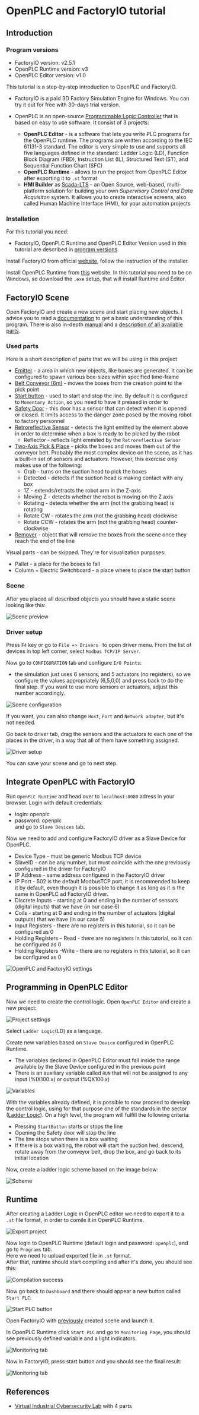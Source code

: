 # OpenPLC and  FactoryIO tutorial
## Introduction
### Program versions
- FactoryIO version: v2.5.1
- OpenPLC Runtime version: v3
- OpenPLC Editor version: v1.0

This tutorial is a step-by-step introduction to OpenPLC and FactoryIO. 

- FactoryIO is a paid 3D Factory Simulation Engine for Windows. You can try it out for free with 30-days trial version.

- OpenPLC is an open-source [Programmable Logic Controller](https://en.wikipedia.org/wiki/Programmable_logic_controller) that is based on easy to use software. It consist of 3 projects:
     * <b>OpenPLC Editor</b> - is a software that lets you write PLC programs for the OpenPLC runtime. The programs are written according to the IEC 61131-3 standard. The editor is very simple to use and supports all five languages defined in the standard: Ladder Logic (LD), Function Block Diagram (FBD), Instruction List (IL), Structured Text (ST), and Sequential Function Chart (SFC)
     * <b>OpenPLC Runtime</b> - allows to run the project from OpenPLC Editor after exporting it to ``.st`` format
     * <b>HMI Builder</b>  as [Scada-LTS](https://github.com/SCADA-LTS/Scada-LTS) - an Open Source, web-based, multi-platform solution for building your own <i>Supervisory Control and Data Acquisiton</i> system. It allows you to create interactive screens, also called Human Machine Interface (HMI), for your automation projects


### Installation
For this tutorial you need:
- FactoryIO, OpenPLC Runtime and OpenPLC Editor
Version used in this tutorial are described in [program versions](#program-versions). 

Install FactoryIO from official [website](https://factoryio.com/), follow the instruction of the installer. 

Install OpenPLC Runtime from [this](https://www.openplcproject.com/runtime/windows/) website.
In this tutorial you need to be on Windows, so download the ``.exe`` setup, that will install Runtime and Editor.

## FactoryIO Scene
Open FactoryIO and create a new scene and start placing new objects.
I advice you to read a [documentation](https://docs.factoryio.com/getting-started/) to get a basic understanding of this program. There is also in-depth [manual](https://docs.factoryio.com/manual/) and a [description of all available parts](https://docs.factoryio.com/manual/parts/).

### Used parts
Here is a short description of parts that we will be using in this project
- [Emitter](https://docs.factoryio.com/manual/parts/emitter/) - a area in which new objects, like boxes are generated. It can be configured to spawn various box-sizes within specified time-frame
- [Belt Conveyor (6m)](https://docs.factoryio.com/manual/parts/light-load/#belt-conveyors) - moves the boxes from the creation point to the pick point
- [Start button](https://docs.factoryio.com/manual/parts/operators/#push-buttons) - used to start and stop the line. By default it is configured to ``Momentary Action``, so you need to have it pressed in order to 
- [Safety Door](https://docs.factoryio.com/manual/parts/walkways/#safety-door) - this door has a sensor that can detect when it is opened or closed. It limits access to the danger zone posed by the moving robot to factory personnel
- [Retroreflective Sensor](https://docs.factoryio.com/manual/parts/sensors/#retroreflective-sensor-and-reflector) - detects the light emitted by the element above in order to determine when a box is ready to be picked by the robot
     * Reflector - reflects light emmited by the ``Retroreflective Sensor``
- [Two-Axis Pick & Place](https://docs.factoryio.com/manual/parts/stations/#two-axis-pick-place) - picks the boxes and moves them out of the conveyor belt. Probably the most complex device on the scene, as it has a built-in set of sensors and actuators. However, this exercise only makes use of the following:
	 * Grab -  turns on the suction head to pick the boxes
     * Detected - detects if the suction head is making contact with any box
     * 1Z - extends/retracts the robot arm in the Z-axis
     * Moving Z - detects whether the robot is moving on the Z axis
     * Rotating - detects whether the arm (not the grabbing head) is rotating
     * Rotate CW - rotates the arm (not the grabbing head) clockwise
     * Rotate CCW - rotates the arm (not the grabbing head) counter-clockwise
- [Remover](https://docs.factoryio.com/manual/parts/remover/) -  object that will remove the boxes from the scene once they reach the end of the line

Visual parts - can be skipped. They're for visualization purposes:
- Pallet - a place for the boxes to fall
- Column + Electric Switchboard - a place where to place the start button

### Scene
After you placed all described objects you should have a static scene looking like this:

![Scene preview](img/factoryio-scene-preview.jpg)

### Driver setup
Press ``F4`` key or go to ``File => Drivers `` to open driver menu. 
From the list of devices in top left corner, select ``Modbus TCP/IP Server``.

Now go to ``CONFIGURATION`` tab and configure ``I/O Points``:
- the simulation just uses 6 sensors, and 5 actuators (no registers), so we configure the values appropriately (6,5,0,0) and press back to do the final step. If you want to use more sensors or actuators, adjust this number accordingly.

![Scene configuration](img/factoryio-configuration.jpg)

If you want, you can also change ``Host``, ``Port`` and ``Network adapter``, but it's not needed.

Go back to driver tab, drag the sensors and the actuators to each one of the places in the driver, in a way that all of them have something assigned. 

![Driver setup](img/factoryio-driver.jpg)

You can save your scene and go to next step.

## Integrate OpenPLC with FactoryIO
Run ``OpenPLC Runtime`` and head over to ``localhost:8080`` adress in your browser.
Login with default credentials:
- login: openplc
- password: openplc<br>
and go to ``Slave Devices`` tab.

Now we need to add and configure FactoryIO driver as a Slave Device for OpenPLC.
-   Device Type - must be generic Modbus TCP device
-   SlaveID - can be any number, but must coincide with the one previously configured in the driver for FactoryIO
-   IP Address - same address configured in the FactoryIO driver
-   IP Port - 502 is the default ModbusTCP port, it is recommended to keep it by default, even though it is possible to change it as long as it is the same in OpenPLC ad FactoryIO driver.
-   Discrete Inputs - starting at 0 and ending in the number of sensors (digital inputs) that we have (in our case 6)
-   Coils - starting at 0 and ending in the number of actuators (digital outputs) that we have (in our case 5)
-   Input Registers - there are no registers in this tutorial, so it can be configured as 0
-   Holding Registers – Read - there are no registers in this tutorial, so it can be configured as 0
-   Holding Registers -Write - there are no registers in this tutorial, so it can be configured as 0

![OpenPLC and FactoryIO settings](img/openplc-factoryio-integration.jpg)

## Programming in OpenPLC Editor
Now we need to create the control logic.
Open ``OpenPLC Editor`` and create a new project:

![Project settings](img/openplc-editor-settings.jpg)

Select ``Ladder Logic``(LD) as a language.

Create new variables based on ``Slave Device`` configured in OpenPLC Runtime.
-   The variables declared in OpenPLC Editor must fall inside the range available by the Slave Device configured in the previous point
-   There is an auxiliary variable called ``RUN`` that will not be assigned to any input (%IX100.x) or output (%QX100.x)

![Variables](img/openplc-editor-variables.jpg)

With the variables already defined, it is possible to now proceed to develop the control logic, using for that purpose one of the standards in the sector ([Ladder Logic](https://en.wikipedia.org/wiki/Ladder_logic)). On a high level, the program will fulfill the following criteria:
-   Pressing ``StartButton`` starts or stops the line
-   Opening the Safety door will stop the line
-   The line stops when there is a box waiting
-   If there is a box waiting, the robot will start the suction hed, descend, rotate away from the conveyor belt, drop the box, and go back to its initial location

Now, create a ladder logic scheme based on the image below:

![Scheme](img/openplc-editor-scheme.jpg)

## Runtime
After creating a Ladder Logic in OpenPLC editor we need to export it to a ``.st`` file format, in order to comile it in OpenPLC Runtime. 

![Export project](img/openplc-editor-export.jpg)

Now login to OpenPLC Runtime (default login and password: ``openplc``), and go to ``Programs`` tab.<br>
Here we need to upload exported file in ``.st`` format.<br>
After that, runtime should start compiling and after it's done, you should see this:

![Compilation success](img/openplc-runtime-compile.jpg)

Now go back to ``Dashboard`` and there should appear a new button called ``Start PLC``:

![Start PLC button](img/openplc-runtime-start.jpg)

Open FactoryIO with [previously](#factoryio-scene) created scene and launch it.

In OpenPLC Runtime click ``Start PLC`` and go to ``Monitoring Page``, you should see previously defined variable and a light indicators.

![Monitoring tab](img/openplc-runtime-monitoring.jpg)

Now in FactoryIO, press start button and you should see the final result:

![Monitoring tab](img/factoryio-running.gif)

## References
- [Virtual Industrial Cybersecurity Lab](https://rodrigocantera.com/en/virtual-industrial-cybersecurity-lab-part-1-installation-and-configuration-of-pfsense/) with 4 parts
